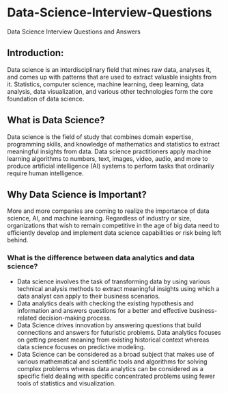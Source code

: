 # Data-Science-Interview-Questions
Data Science Interview Questions and Answers

## Introduction:
Data science is an interdisciplinary field that mines raw data, analyses it, and comes up with patterns that are used to extract valuable insights from it. Statistics, computer science, machine learning, deep learning, data analysis, data visualization, and various other technologies form the core foundation of data science.

## What is Data Science?
Data science is the field of study that combines domain expertise, programming skills, and knowledge of mathematics and statistics to extract meaningful insights from data. Data science practitioners apply machine learning algorithms to numbers, text, images, video, audio, and more to produce artificial intelligence (AI) systems to perform tasks that ordinarily require human intelligence.

## Why Data Science is Important?
More and more companies are coming to realize the importance of data science, AI, and machine learning. Regardless of industry or size, organizations that wish to remain competitive in the age of big data need to efficiently develop and implement data science capabilities or risk being left behind.

### What is the difference between data analytics and data science?
- Data science involves the task of transforming data by using various technical analysis methods to extract meaningful insights using which a data analyst can apply to their business scenarios.
- Data analytics deals with checking the existing hypothesis and information and answers questions for a better and effective business-related decision-making process.
- Data Science drives innovation by answering questions that build connections and answers for futuristic problems. Data analytics focuses on getting present meaning from existing historical context whereas data science focuses on predictive modeling.
- Data Science can be considered as a broad subject that makes use of various mathematical and scientific tools and algorithms for solving complex problems whereas data analytics can be considered as a specific field dealing with specific concentrated problems using fewer tools of statistics and visualization.
